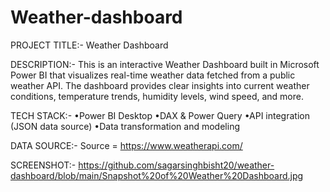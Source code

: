 # Weather-dashboard
PROJECT TITLE:-
Weather Dashboard

DESCRIPTION:-
This is an interactive Weather Dashboard built in Microsoft Power BI that visualizes real-time weather data fetched from a public weather API. The dashboard provides clear insights into current weather conditions, temperature trends, humidity levels, wind speed, and more.

TECH STACK:-
•Power BI Desktop
•DAX & Power Query
•API integration (JSON data source)
•Data transformation and modeling

DATA SOURCE:-
Source = https://www.weatherapi.com/

SCREENSHOT:-
https://github.com/sagarsinghbisht20/weather-dashboard/blob/main/Snapshot%20of%20Weather%20Dashboard.jpg
